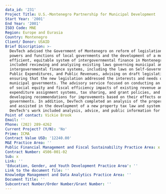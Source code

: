 ```yaml
---
data_id: '231'
Project Title: U.S.-Montenegro Partnership for Municipal Development
Start Year: '2001'
End Year: '2001'
ISO3 Code: MNE
Region: Europe and Eurasia
Country: Montenegro
Client/ Donor: USAID
Brief Discription: >-
  DevTech advised the Government of Montenegro on reform of legislation on the
  powers and functions of local governments and the development of a more
  efficient, equitable system of intergovernmental finance in Montenegro. This
  included reviewing and analyzing existing laws governing municipal and
  intergovernmental finance systems, including the laws on Self-Government,
  Public Expenditures, and Public Revenues, advising on draft legislation, and
  ensuring that the new legislation addressed the interests and needs of
  municipal governments. The advisory service focused on conducting an analysis
  of social equity and fiscal efficiency impacts of existing revenue and
  expenditure assignment systems, tax sharing, and grant policies, and
  developing recommendations for improvements based on their effects on local
  governments. In addition, DevTech completed an analysis of the property tax
  and assisted in the development of a new property tax law and system.
  DevTech's work included analysis, advice, and public information for reforms.
Point of contact: Vickie Brook
Email: ''
Phone: (202) 289-4262
Current Project? (Y/N): 'No'
Prime: ICMA
Contract Value USD: '12240.00'
M&E Practice Area: ''
Public Financial Management and Fiscal Sustainability Practice Area: x
Contract Number: 4506-001-02
Sub: x
Link: ''
'Education, Gender, and Youth Development Practice Area': ''
Link to the document file: ''
Knowledge Management and Data Analytics Practice Area: ''
Document Title: ''
Subcontract Number/Order Number/Grant Number: ''
---
```

